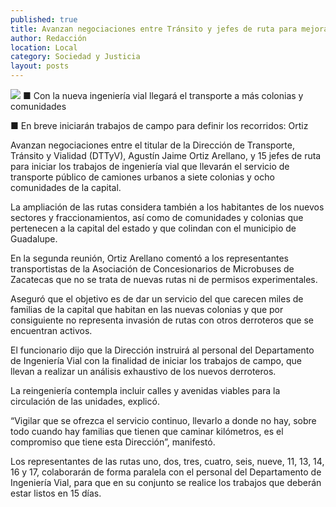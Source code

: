```yaml
---
published: true
title: Avanzan negociaciones entre Tránsito y jefes de ruta para mejorar servicio
author: Redacción
location: Local
category: Sociedad y Justicia
layout: posts
---
```


![](http://i.imgur.com/A1xONe9m.jpg)
■ Con la nueva ingeniería vial llegará el transporte a más colonias y comunidades

■ En breve iniciarán trabajos de campo para definir los recorridos: Ortiz

Avanzan negociaciones entre el titular de la Dirección de Transporte, Tránsito y Vialidad (DTTyV), Agustín Jaime Ortiz Arellano, y 15 jefes de ruta para iniciar los trabajos de ingeniería vial que llevarán el servicio de transporte público de camiones urbanos a siete colonias y ocho comunidades de la capital.

La ampliación de las rutas considera también a los habitantes de los nuevos sectores y fraccionamientos, así como de comunidades y colonias que pertenecen a la capital del estado y que colindan con el municipio de Guadalupe.

En la segunda reunión, Ortiz Arellano comentó a los representantes transportistas de la Asociación de Concesionarios de Microbuses de Zacatecas que no se trata de nuevas rutas ni de permisos experimentales.

Aseguró que el objetivo es de dar un servicio del que carecen miles de familias de la capital que habitan en las nuevas colonias y que por consiguiente no representa invasión de rutas con otros derroteros que se encuentran activos.

El funcionario dijo que la Dirección instruirá al personal del Departamento de Ingeniería Vial con la finalidad de iniciar los trabajos de campo, que llevan a realizar un análisis exhaustivo de los nuevos derroteros.

La reingeniería contempla incluir calles y avenidas viables para la circulación de las unidades, explicó.

“Vigilar que se ofrezca el servicio continuo, llevarlo a donde no hay, sobre todo cuando hay familias que tienen que caminar kilómetros, es el compromiso que tiene esta Dirección”, manifestó.

Los representantes de las rutas uno, dos, tres, cuatro, seis, nueve, 11, 13, 14, 16 y 17, colaborarán de forma paralela con el personal del Departamento de Ingeniería Vial, para que en su conjunto se realice los trabajos que deberán estar listos en 15 días.
